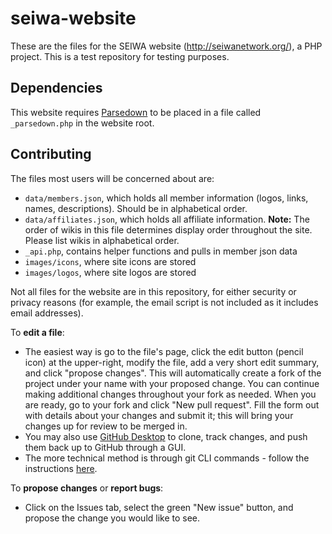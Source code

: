 # seiwa-website
These are the files for the SEIWA website (http://seiwanetwork.org/), a PHP project. This is a test repository for testing purposes.

## Dependencies
This website requires [Parsedown](https://github.com/erusev/parsedown) to be placed in a file called `_parsedown.php` in the website root.

## Contributing
The files most users will be concerned about are:
* `data/members.json`, which holds all member information (logos, links, names, descriptions). Should be in alphabetical order.
* `data/affiliates.json`, which holds all affiliate information.
**Note:** The order of wikis in this file determines display order throughout the site. Please list wikis in alphabetical order. 
* `_api.php`, contains helper functions and pulls in member json data
* `images/icons`, where site icons are stored
* `images/logos`, where site logos are stored

Not all files for the website are in this repository, for either security or privacy reasons (for example, the email script is not included as it includes email addresses).

To **edit a file**:
* The easiest way is go to the file's page, click the edit button (pencil icon) at the upper-right, modify the file, add a very short edit summary, and click "propose changes". This will automatically create a fork of the project under your name with your proposed change. You can continue making additional changes throughout your fork as needed. When you are ready, go to your fork and click "New pull request". Fill the form out with details about your changes and submit it; this will bring your changes up for review to be merged in.
* You may also use [GitHub Desktop](https://desktop.github.com/) to clone, track changes, and push them back up to GitHub through a GUI.
* The more technical method is through git CLI commands - follow the instructions [here](https://www.digitalocean.com/community/tutorials/how-to-create-a-pull-request-on-github).

To **propose changes** or **report bugs**:
* Click on the Issues tab, select the green "New issue" button, and propose the change you would like to see.
